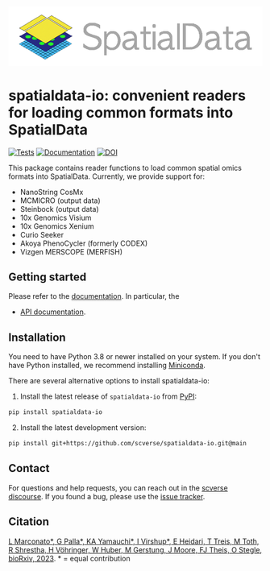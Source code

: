 ![SpatialData banner](https://github.com/scverse/spatialdata/blob/main/docs/_static/img/spatialdata_horizontal.png?raw=true)

# spatialdata-io: convenient readers for loading common formats into SpatialData

[![Tests][badge-tests]][link-tests]
[![Documentation][badge-docs]][link-docs]
[![DOI](https://zenodo.org/badge/544045123.svg)](https://zenodo.org/badge/latestdoi/544045123)

[badge-tests]: https://github.com/scverse/spatialdata-io/actions/workflows/test_and_deploy.yaml/badge.svg
[link-tests]: https://github.com/scverse/spatialdata-io/actions/workflows/test_and_deploy.yaml
[badge-docs]: https://img.shields.io/readthedocs/spatialdata-io

This package contains reader functions to load common spatial omics formats into SpatialData. Currently, we provide support for:

-   NanoString CosMx
-   MCMICRO (output data)
-   Steinbock (output data)
-   10x Genomics Visium
-   10x Genomics Xenium
-   Curio Seeker
-   Akoya PhenoCycler (formerly CODEX)
-   Vizgen MERSCOPE (MERFISH)

## Getting started

Please refer to the [documentation][link-docs]. In particular, the

-   [API documentation][link-api].

## Installation

You need to have Python 3.8 or newer installed on your system. If you don't have
Python installed, we recommend installing [Miniconda](https://docs.conda.io/en/latest/miniconda.html).

There are several alternative options to install spatialdata-io:

1. Install the latest release of `spatialdata-io` from [PyPI](https://pypi.org/project/spatialdata-io/):

```bash
pip install spatialdata-io
```

2. Install the latest development version:

```bash
pip install git+https://github.com/scverse/spatialdata-io.git@main
```

## Contact

For questions and help requests, you can reach out in the [scverse discourse][scverse-discourse].
If you found a bug, please use the [issue tracker][issue-tracker].

## Citation

[L Marconato*, G Palla*, KA Yamauchi*, I Virshup*, E Heidari, T Treis, M Toth, R Shrestha, H Vöhringer, W Huber, M Gerstung, J Moore, FJ Theis, O Stegle, bioRxiv, 2023](https://www.biorxiv.org/content/10.1101/2023.05.05.539647v1). \* = equal contribution

[scverse-discourse]: https://discourse.scverse.org/
[issue-tracker]: https://github.com/scverse/spatialdata-io/issues
[changelog]: https://spatialdata.scverse.org/projects/io/en/latest/changelog.html
[link-docs]: https://spatialdata.scverse.org/projects/io/en/latest/
[link-api]: https://spatialdata.scverse.org/projects/io/en/latest/api.html
